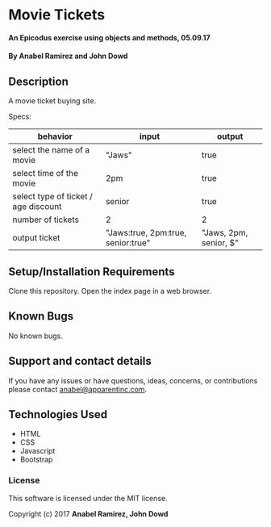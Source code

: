 # Movie Tickets

#### An Epicodus exercise using objects and methods, 05.09.17

#### **By Anabel Ramirez and John Dowd**

## Description

A movie ticket buying site.


Specs:<br>

|  behavior | input  | output  |
|---|---|---|
| select the name of a movie  | "Jaws"  | true  |
| select time of the movie  | 2pm  | true  |
| select type of ticket / age discount | senior | true |
| number of tickets | 2 | 2 |
| output ticket  | "Jaws:true, 2pm:true, senior:true" | "Jaws, 2pm, senior, $" |



## Setup/Installation Requirements

Clone this repository.
Open the index page in a web browser.

## Known Bugs

No known bugs.

## Support and contact details

If you have any issues or have questions, ideas, concerns, or contributions please contact anabel@apparentinc.com.

## Technologies Used

* HTML
* CSS
* Javascript
* Bootstrap

### License
This software is licensed under the MIT license.

Copyright (c) 2017 **Anabel Ramirez, John Dowd**
